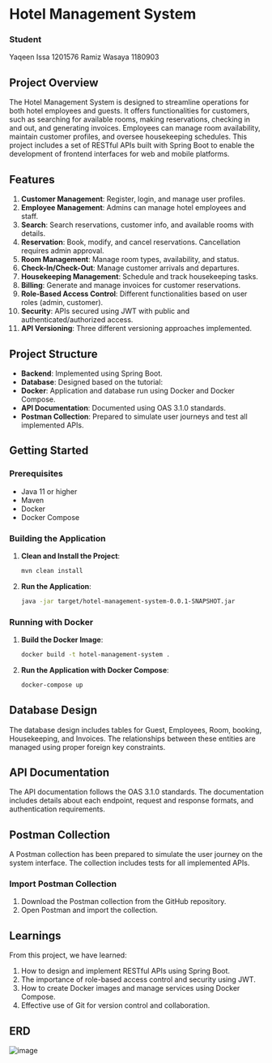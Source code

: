 # Hotel Management System

### Student 
Yaqeen Issa  1201576
Ramiz Wasaya 1180903

## Project Overview

The Hotel Management System is designed to streamline operations for both hotel employees and guests. It offers functionalities for customers, such as searching for available rooms, making reservations, checking in and out, and generating invoices. Employees can manage room availability, maintain customer profiles, and oversee housekeeping schedules. This project includes a set of RESTful APIs built with Spring Boot to enable the development of frontend interfaces for web and mobile platforms.

## Features

1. **Customer Management**: Register, login, and manage user profiles.
2. **Employee Management**: Admins can manage hotel employees and staff.
3. **Search**: Search reservations, customer info, and available rooms with details.
4. **Reservation**: Book, modify, and cancel reservations. Cancellation requires admin approval.
5. **Room Management**: Manage room types, availability, and status.
6. **Check-In/Check-Out**: Manage customer arrivals and departures.
7. **Housekeeping Management**: Schedule and track housekeeping tasks.
8. **Billing**: Generate and manage invoices for customer reservations.
9. **Role-Based Access Control**: Different functionalities based on user roles (admin, customer).
10. **Security**: APIs secured using JWT with public and authenticated/authorized access.
11. **API Versioning**: Three different versioning approaches implemented.



## Project Structure

- **Backend**: Implemented using Spring Boot.
- **Database**: Designed based on the tutorial:
- **Docker**: Application and database run using Docker and Docker Compose.
- **API Documentation**: Documented using OAS 3.1.0 standards.
- **Postman Collection**: Prepared to simulate user journeys and test all implemented APIs.

## Getting Started

### Prerequisites

- Java 11 or higher
- Maven
- Docker
- Docker Compose

### Building the Application

1. **Clean and Install the Project**:

    ```bash
    mvn clean install
    ```

2. **Run the Application**:

    ```bash
    java -jar target/hotel-management-system-0.0.1-SNAPSHOT.jar
    ```

### Running with Docker

1. **Build the Docker Image**:

    ```bash
    docker build -t hotel-management-system .
    ```

2. **Run the Application with Docker Compose**:

    ```bash
    docker-compose up
    ```

## Database Design

The database design includes tables for Guest, Employees, Room, booking, Housekeeping, and Invoices. The relationships between these entities are managed using proper foreign key constraints.

## API Documentation

The API documentation follows the OAS 3.1.0 standards. The documentation includes details about each endpoint, request and response formats, and authentication requirements.


## Postman Collection

A Postman collection has been prepared to simulate the user journey on the system interface. The collection includes tests for all implemented APIs.

### Import Postman Collection

1. Download the Postman collection from the GitHub repository.
2. Open Postman and import the collection.

## Learnings

From this project, we have learned:

1. How to design and implement RESTful APIs using Spring Boot.
2. The importance of role-based access control and security using JWT.
3. How to create Docker images and manage services using Docker Compose.
4. Effective use of Git for version control and collaboration.


## ERD 
![image](https://github.com/RamizWas/Hotel_Management_System/assets/121451794/6842e913-d1ce-41ae-9da0-b3ec502b6475)



   
